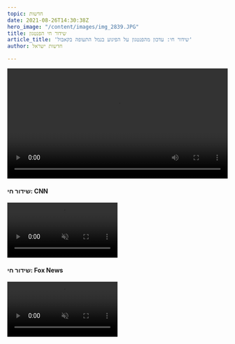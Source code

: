 ```yaml
---
topic: חדשות
date: 2021-08-26T14:30:38Z
hero_image: "/content/images/img_2839.JPG"
title: שידור חי הפנטגון
article_title: 'שידור חי: עדכון מהפנטגון על הפיגוע בנמל התעופה בקאבול'
author: חדשות ישראל

---
```

<video src="https://live-cdn.dvidshub.net/webcast/26975/master.m3u8" controls width="100%"></video>

#### שידור חי: CNN

<video src="https://manifest.googlevideo.com/api/manifest/hls_playlist/expire/1630008036/ei/hJ4nYZbIM5DFgwPnhLCADQ/ip/54.161.27.9/id/V8M5KI6RoD4.1/itag/95/source/yt_live_broadcast/requiressl/yes/ratebypass/yes/live/1/sgoap/gir%3Dyes%3Bitag%3D140/sgovp/gir%3Dyes%3Bitag%3D136/hls_chunk_host/rr3---sn-p5qlsnrl.googlevideo.com/playlist_duration/30/manifest_duration/30/vprv/1/playlist_type/DVR/initcwndbps/13050/mh/XX/mm/44/mn/sn-p5qlsnrl/ms/lva/mv/m/mvi/3/pl/14/dover/11/keepalive/yes/fexp/24001373,24007246/beids/9466585/mt/1629986429/sparams/expire,ei,ip,id,itag,source,requiressl,ratebypass,live,sgoap,sgovp,playlist_duration,manifest_duration,vprv,playlist_type/sig/AOq0QJ8wRAIgWqJfC7dKzIk2N1f4z4_souD6i5YX9yO-UNllvXeDirICIBKhKgxuK1AvJoBSM3KFcK242MtfSjz5pJ5ongiElDCb/lsparams/hls_chunk_host,initcwndbps,mh,mm,mn,ms,mv,mvi,pl/lsig/AG3C_xAwRQIhAOIbnXlP-UzPyTTHStDAw5qYykjqADhtE3bqLrpKj6SgAiBRbYmtZhRHGP03a8c_Z0HoVtoHGaFEIqA9t51YGy50aA%3D%3D/playlist/index.m3u8" controls muted width="50%"></video>

#### שידור חי: Fox News

<video src="https://bozztv.com/teleyupp/AsEAeOtIxz/index.m3u8" controls muted width="50%"></video>